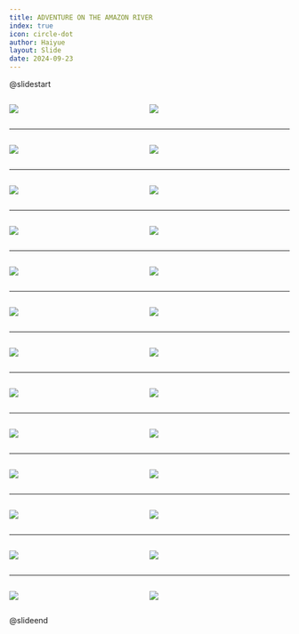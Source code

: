 ```yaml
---
title: ADVENTURE ON THE AMAZON RIVER
index: true
icon: circle-dot
author: Haiyue
layout: Slide
date: 2024-09-23
---
```

 
@slidestart

<div style="display:flex">
<div style="flex:1">

![](/reading/english/Level-V/ADVENTURE%20ON%20THE%20AMAZON%20RIVER/001.webp)
</div>
<div style="flex:1">

![](/reading/english/Level-V/ADVENTURE%20ON%20THE%20AMAZON%20RIVER/002.webp)
</div>
</div>

---

<div style="display:flex">
<div style="flex:1">

![](/reading/english/Level-V/ADVENTURE%20ON%20THE%20AMAZON%20RIVER/003.webp)
</div>
<div style="flex:1">

![](/reading/english/Level-V/ADVENTURE%20ON%20THE%20AMAZON%20RIVER/004.webp)
</div>
</div>

---

<div style="display:flex">
<div style="flex:1">

![](/reading/english/Level-V/ADVENTURE%20ON%20THE%20AMAZON%20RIVER/005.webp)
</div>
<div style="flex:1">

![](/reading/english/Level-V/ADVENTURE%20ON%20THE%20AMAZON%20RIVER/006.webp)
</div>
</div>

---

<div style="display:flex">
<div style="flex:1">

![](/reading/english/Level-V/ADVENTURE%20ON%20THE%20AMAZON%20RIVER/007.webp)
</div>
<div style="flex:1">

![](/reading/english/Level-V/ADVENTURE%20ON%20THE%20AMAZON%20RIVER/008.webp)
</div>
</div>

---

<div style="display:flex">
<div style="flex:1">

![](/reading/english/Level-V/ADVENTURE%20ON%20THE%20AMAZON%20RIVER/009.webp)
</div>
<div style="flex:1">

![](/reading/english/Level-V/ADVENTURE%20ON%20THE%20AMAZON%20RIVER/010.webp)
</div>
</div>

---

<div style="display:flex">
<div style="flex:1">

![](/reading/english/Level-V/ADVENTURE%20ON%20THE%20AMAZON%20RIVER/011.webp)
</div>
<div style="flex:1">

![](/reading/english/Level-V/ADVENTURE%20ON%20THE%20AMAZON%20RIVER/012.webp)
</div>
</div>

---

<div style="display:flex">
<div style="flex:1">

![](/reading/english/Level-V/ADVENTURE%20ON%20THE%20AMAZON%20RIVER/013.webp)
</div>
<div style="flex:1">

![](/reading/english/Level-V/ADVENTURE%20ON%20THE%20AMAZON%20RIVER/014.webp)
</div>
</div>

---

<div style="display:flex">
<div style="flex:1">

![](/reading/english/Level-V/ADVENTURE%20ON%20THE%20AMAZON%20RIVER/015.webp)
</div>
<div style="flex:1">

![](/reading/english/Level-V/ADVENTURE%20ON%20THE%20AMAZON%20RIVER/016.webp)
</div>
</div>

---

<div style="display:flex">
<div style="flex:1">

![](/reading/english/Level-V/ADVENTURE%20ON%20THE%20AMAZON%20RIVER/017.webp)
</div>
<div style="flex:1">

![](/reading/english/Level-V/ADVENTURE%20ON%20THE%20AMAZON%20RIVER/018.webp)
</div>
</div>

---

<div style="display:flex">
<div style="flex:1">

![](/reading/english/Level-V/ADVENTURE%20ON%20THE%20AMAZON%20RIVER/019.webp)
</div>
<div style="flex:1">

![](/reading/english/Level-V/ADVENTURE%20ON%20THE%20AMAZON%20RIVER/020.webp)
</div>
</div>

---

<div style="display:flex">
<div style="flex:1">

![](/reading/english/Level-V/ADVENTURE%20ON%20THE%20AMAZON%20RIVER/021.webp)
</div>
<div style="flex:1">

![](/reading/english/Level-V/ADVENTURE%20ON%20THE%20AMAZON%20RIVER/022.webp)
</div>
</div>

---

<div style="display:flex">
<div style="flex:1">

![](/reading/english/Level-V/ADVENTURE%20ON%20THE%20AMAZON%20RIVER/023.webp)
</div>
<div style="flex:1">

![](/reading/english/Level-V/ADVENTURE%20ON%20THE%20AMAZON%20RIVER/024.webp)
</div>
</div>

---

<div style="display:flex">
<div style="flex:1">

![](/reading/english/Level-V/ADVENTURE%20ON%20THE%20AMAZON%20RIVER/025.webp)
</div>
<div style="flex:1">

![](/reading/english/Level-V/ADVENTURE%20ON%20THE%20AMAZON%20RIVER/026.webp)
</div>
</div>

@slideend